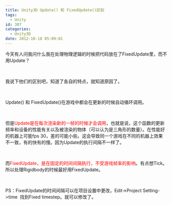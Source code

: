 ```yaml
---
title: Unity3D Update() 和 FixedUpdate()区别
tags:
  - Unity
id: 307
categories:
  - Unity3D
date: 2012-10-18 05:09:01
---
```


今天有人问我问什么我在处理物理逻辑的时候把代码放在了FixedUpdate里，而不用Update？

&nbsp;

我说下他们的区别吧，知道了各自的特点，就知道原因了。

&nbsp;

Update() 和 FixedUpdate()在游戏中都会在更新的时候自动循环调用。

&nbsp;

但是<span style="color: #ff0000;">Update是在每次渲染新的一帧的时候才会调用</span>，也就是说，这个函数的更新频率和设备的性能有关以及被渲染的物体（可以认为是三角形的数量）。在性能好的机器上可能fps 30，差的可能小些。这会导致同一个游戏在不同的机器上效果不一致，有的快有的慢。因为Update的执行间隔不一样了。

&nbsp;

而<span style="color: #ff0000;">FixedUpdate，是在固定的时间间隔执行，不受游戏帧率的影响</span>。有点想Tick。所以处理Rigidbody的时候最好用FixedUpdate。

&nbsp;

PS：FixedUpdate的时间间隔可以在项目设置中更改，Edit-&gt;Project Setting-&gt;time  找到Fixed timestep。就可以修改了。